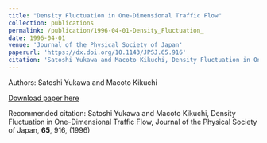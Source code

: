 ```yaml
---
title: "Density Fluctuation in One-Dimensional Traffic Flow"
collection: publications
permalink: /publication/1996-04-01-Density_Fluctuation_
date: 1996-04-01
venue: 'Journal of the Physical Society of Japan'
paperurl: 'https://dx.doi.org/10.1143/JPSJ.65.916'
citation: 'Satoshi Yukawa and Macoto Kikuchi, Density Fluctuation in One-Dimensional Traffic Flow, Journal of the Physical Society of Japan, <b>65</b>, 916, (1996)'
---
```


Authors: Satoshi Yukawa and Macoto Kikuchi


<a href='https://dx.doi.org/10.1143/JPSJ.65.916'>Download paper here</a>

Recommended citation: Satoshi Yukawa and Macoto Kikuchi, Density Fluctuation in One-Dimensional Traffic Flow, Journal of the Physical Society of Japan, <b>65</b>, 916, (1996)